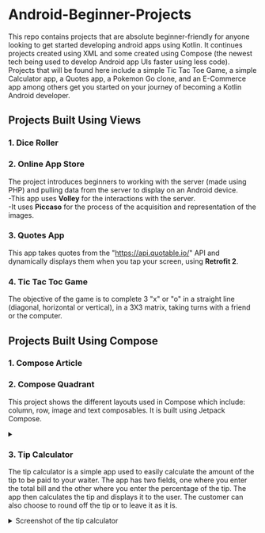 # Android-Beginner-Projects

This repo contains projects that are absolute beginner-friendly for anyone looking to get started developing android apps using Kotlin. It continues projects created using XML and some created using Compose (the newest tech being used to develop Android app UIs faster using less code).
<br>Projects that will be found here include a simple Tic Tac Toe Game, a simple Calculator app, a Quotes app, a Pokemon Go clone, and an E-Commerce app among others get you started on your journey of becoming a Kotlin Android developer.

## Projects Built Using Views

### 1. Dice Roller

### 2. Online App Store

The project introduces beginners to working with the server (made using PHP) and pulling data from the server to display on an Android device.
<br>-This app uses <b>Volley</b> for the interactions with the server.
<br>-It uses <b>Piccaso</b> for the process of the acquisition and representation of the images.

### 3. Quotes App

This app takes quotes from the "https://api.quotable.io/" API and dynamically displays them when you tap your screen, using <b>Retrofit 2</b>.

### 4. Tic Tac Toc Game

The objective of the game is to complete 3 "x" or "o" in a straight line (diagonal, horizontal or vertical), in a 3X3 matrix, taking turns with a friend or the computer.

## Projects Built Using Compose

### 1. Compose Article

<deatils>
    <summary>
        <h3><strong>2. Compose Quadrant</strong></h3>
        <p>
        This project shows the different layouts used in Compose which include: column, row, image and text composables. It is built using Jetpack Compose.
        </p>
    </summary> 
</details>          

<details>
    <summary>
    <h3><strong>3. Tip Calculator</strong></h3>
    <p>
    The tip calculator is a simple app used to easily calculate the amount of the tip to be paid to your waiter. The app has two fields, one where you enter the total bill and the other where you enter the percentage of the tip. The app then calculates the tip and displays it to the user. The customer can also choose to round off the tip or to leave it as it is. 
    </p> 
    <details>
        <summary>Screenshot of the tip calculator</summary>
        <img src="/readme-files/tip-calculator.png"> 
    </details>
    </summary>
</deatils>

### 4. Task Manager

This project is built with Jetpack Compose, it has one large checked image that will indicate when the task has been completed. This project is a great starting project for beginners to learn how to use Jetpack Compose.
<details>
    <summary>Screenshot of the task manager</summary>
    <img src="/readme-files/task-manager.jpg"> 
</details>

<details> 
    <summary><h2><strong>Special Projects:</strong></h2></summary>  
    <p> 
These projects is created using Java and XML. Beginners are encouraged to try and refactor their code from Java to Kotlin and test their Kotlin skills along the way. Refactoring from Java to Kotlin is something that every Kotlin developer is encouraged to know but not a must. 
</p>
    <h3> 1. Note Keeper </h3>
      
</details> 